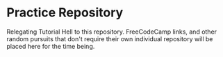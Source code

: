 # Practice Repository
Relegating Tutorial Hell to this repository. FreeCodeCamp links, and other random pursuits that don't require their own individual repository will be placed here for the time being.